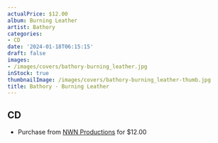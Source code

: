 ```yaml
---
actualPrice: $12.00
album: Burning Leather
artist: Bathory
categories:
- CD
date: '2024-01-18T06:15:15'
draft: false
images:
- /images/covers/bathory-burning_leather.jpg
inStock: true
thumbnailImage: /images/covers/bathory-burning_leather-thumb.jpg
title: Bathory - Burning Leather
---
```


## CD
* Purchase from [NWN Productions](http://shop.nwnprod.com/index.php?route=product/product&path=93&product_id=45609&sort=pd.name&order=ASC) for $12.00
